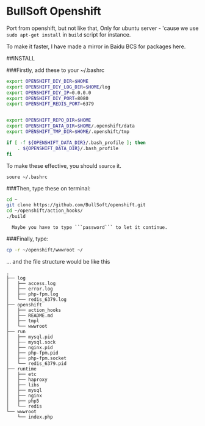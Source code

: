 BullSoft Openshift
========
Port from openshift, but not like that, Only for ubuntu server - 'cause we use ```sudo apt-get install``` in ```build``` script for instance.

To make it faster, I have made a mirror in Baidu BCS for packages here.


##INSTALL

###Firstly, add these to your ~/.bashrc

```bash
export OPENSHIFT_DIY_DIR=$HOME
export OPENSHIFT_DIY_LOG_DIR=$HOME/log
export OPENSHIFT_DIY_IP=0.0.0.0
export OPENSHIFT_DIY_PORT=8080
export OPENSHIFT_REDIS_PORT=6379


export OPENSHIFT_REPO_DIR=$HOME
export OPENSHIFT_DATA_DIR=$HOME/.openshift/data
export OPENSHIFT_TMP_DIR=$HOME/.openshift/tmp

if [ -f ${OPENSHIFT_DATA_DIR}/.bash_profile ]; then
    . ${OPENSHIFT_DATA_DIR}/.bash_profile
fi
```

To make these effective, you should ```source``` it.

```
soure ~/.bashrc
```

###Then, type these on terminal:

```bash
cd ~
git clone https://github.com/BullSoft/openshift.git
cd ~/openshift/action_hooks/
./build

```

      Maybe you have to type ```password``` to let it continue.


###Finally, type:

```bash
cp -r ~/openshift/wwwroot ~/
```
... and the file structure would be like this


```
.
├── log
│   ├── access.log
│   ├── error.log
│   ├── php-fpm.log
│   └── redis_6379.log
├── openshift
│   ├── action_hooks
│   ├── README.md
│   ├── tmpl
│   └── wwwroot
├── run
│   ├── mysql.pid
│   ├── mysql.sock
│   ├── nginx.pid
│   ├── php-fpm.pid
│   ├── php-fpm.socket
│   └── redis_6379.pid
├── runtime
│   ├── etc
│   ├── haproxy
│   ├── libs
│   ├── mysql
│   ├── nginx
│   ├── php5
│   └── redis
└── wwwroot
    └── index.php
    
```    
